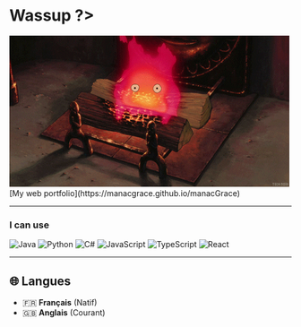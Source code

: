 <div align="left">
  <h1>Wassup ?></h1>
  <img src="calcifer.gif" width="auto">
  [My web portfolio](https://manacgrace.github.io/manacGrace)
</div>

---

### **I can use**
![Java](https://img.shields.io/badge/Java-ED8B00?style=for-the-badge&logo=java&logoColor=white)
![Python](https://img.shields.io/badge/Python-3776AB?style=for-the-badge&logo=python&logoColor=white)
![C#](https://img.shields.io/badge/C%23-239120?style=for-the-badge&logo=c-sharp&logoColor=white)
![JavaScript](https://img.shields.io/badge/JavaScript-F7DF1E?style=for-the-badge&logo=javascript&logoColor=black)
![TypeScript](https://img.shields.io/badge/TypeScript-007ACC?style=for-the-badge&logo=typescript&logoColor=white)
![React](https://img.shields.io/badge/React-20232A?style=for-the-badge&logo=react&logoColor=61DAFB)

---

## 🌐 Langues

- 🇫🇷 **Français** (Natif)
- 🇬🇧 **Anglais** (Courant)
